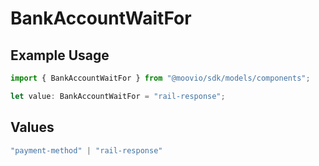 # BankAccountWaitFor

## Example Usage

```typescript
import { BankAccountWaitFor } from "@moovio/sdk/models/components";

let value: BankAccountWaitFor = "rail-response";
```

## Values

```typescript
"payment-method" | "rail-response"
```